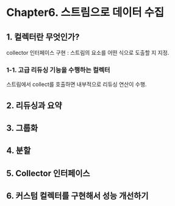 # Chapter6. 스트림으로 데이터 수집
## 1. 컬렉터란 무엇인가?
collector 인터페이스 구현 : 스트림의 요소를 어떤 식으로 도출할 지 지정.

### 1-1. 고급 리듀싱 기능을 수행하는 컬렉터
스트림에서 collect를 호출하면 내부적으로 리듀싱 연산이 수행.


## 2. 리듀싱과 요약

## 3. 그룹화

## 4. 분할

## 5. Collector 인터페이스

## 6. 커스텀 컬렉터를 구현해서 성능 개선하기
